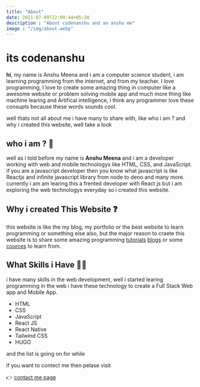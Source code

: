 ```yaml
---
title: "About"
date: 2021-07-09T22:09:44+05:30
description : "About codenanshu and an anshu me"
image : "/img/about.webp"
---
```


# its codenanshu

**hi**,
my name is Anshu Meena and i am a computer science student, i am learning programming from the internet, and from my teacher. I love programming, I love to create some amazing thing in computer like a awesome website or problem solving mobile app and much more thing like machine learing and Artifical intelligence, i think any programmer love these consupts because these words sounds cool.

well thats not all about me i have many to share with, like who i am ? and why i created this website, well take a look

## who i am ? 🤔

well as i told before my name is **Anshu Meena** and i am a developer working with web and mobile technologys like HTML, CSS, and JavaScript. if you are a javascript developer then you know what javascript is like Reactjs and infinite javascript library from node to deno and many more. currently i am am learing this a frented developer with React js but i am exploring the web technologys everyday so i created this website.

## Why i created This Website ❓

this website is like the my blog, my portfolio or the best website to learn programming or something else also, but the major reason to craete this website is to share some amazing programming [tutorials](/tutorials) [blogs](/blog) or some [cources](/cources) to learn from.

## What Skills i Have 🤹🏼

i have many skills in the web development, well i started learing programming in the web i have these technology to create a Full Stack Web app and Mobile App.

* HTML
* CSS
* JavaScript
* React JS
* React Native
* Tailwind CSS
* HUGO 

and the list is going on for while

if you want to contect me then pelase visit

👉 [contact me page](/pages/contact)